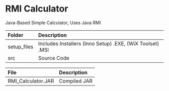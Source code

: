 # RMI Calculator
Java-Based Simple Calculator, Uses Java RMI

|Folder|Description|
|:-|:-|
|setup_files|Includes Installers (Inno Setup) .EXE, (WiX Toolset) .MSI|
|src|Source Code|

|File|Description|
|:-|:-|
|RMI_Calculator.JAR|Compiled JAR|
